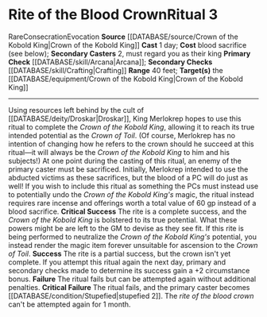 ﻿---
area: null
cost: blood sacrifice (see below)
duration: null
element: null
heighten: null
heighten_level: '3'
id: '95'
level: '3'
name: Rite of the Blood Crown
primary_check: '[[DATABASE/skill/Arcana|Arcana]]'
range: 40 feet
rarity: Rare
requirement: null
rus_type_level: null
school: Evocation
secondary_casters: 2, must regard you as their king
secondary_check: '[[DATABASE/skill/Crafting|Crafting]]'
source: '[[DATABASE/source/Crown of the Kobold King|Crown of the Kobold King]]'
target: the [[DATABASE/equipment/Crown of the Kobold King|Crown of the Kobold King]]
trait:
- '[[DATABASE/trait/Consecration|Consecration]]'
- '[[DATABASE/trait/Evocation|Evocation]]'
- '[[DATABASE/trait/Rare|Rare]]'
type: Ritual

---
# Rite of the Blood Crown<span class="item-type">Ritual 3</span>

<span class="trait-rare item-trait">Rare</span><span class="item-trait">Consecration</span><span class="item-trait">Evocation</span>
**Source** [[DATABASE/source/Crown of the Kobold King|Crown of the Kobold King]]
**Cast** 1 day; **Cost** blood sacrifice (see below); **Secondary Casters** 2, must regard you as their king
**Primary Check** [[DATABASE/skill/Arcana|Arcana]]; **Secondary Checks** [[DATABASE/skill/Crafting|Crafting]]
**Range** 40 feet; **Target(s)** the [[DATABASE/equipment/Crown of the Kobold King|Crown of the Kobold King]]

---
Using resources left behind by the cult of [[DATABASE/deity/Droskar|Droskar]], King Merlokrep hopes to use this ritual to complete the _Crown of the Kobold King_, allowing it to reach its true intended potential as the _Crown of Toil_. (Of course, Merlokrep has no intention of changing how he refers to the crown should he succeed at this ritual—it will always be the _Crown of the Kobold King_ to him and his subjects!)
 At one point during the casting of this ritual, an enemy of the primary caster must be sacrificed. Initially, Merlokrep intended to use the abducted victims as these sacrifices, but the blood of a PC will do just as well!
 If you wish to include this ritual as something the PCs must instead use to potentially undo the _Crown of the Kobold King's_ magic, the ritual instead requires rare incense and offerings worth a total value of 60 gp instead of a blood sacrifice.
**Critical Success** The rite is a complete success, and the _Crown of the Kobold King_ is bolstered to its true potential. What these powers might be are left to the GM to devise as they see fit. If this rite is being performed to neutralize the _Crown of the Kobold King's_ potential, you instead render the magic item forever unsuitable for ascension to the _Crown of Toil_.
**Success** The rite is a partial success, but the crown isn't yet complete. If you attempt this ritual again the next day, primary and secondary checks made to determine its success gain a +2 circumstance bonus.
**Failure** The ritual fails but can be attempted again without additional penalties.
**Critical Failure** The ritual fails, and the primary caster becomes [[DATABASE/condition/Stupefied|stupefied 2]]. The _rite of the blood crown_ can't be attempted again for 1 month.